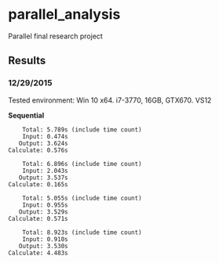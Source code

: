 # parallel_analysis
Parallel final research project

## Results
### 12/29/2015
Tested environment: Win 10 x64. i7-3770, 16GB, GTX670. VS12

**Sequential**
```
    Total: 5.789s (include time count)
    Input: 0.474s
   Output: 3.624s
Calculate: 0.576s
```
```
    Total: 6.896s (include time count)
    Input: 2.043s
   Output: 3.537s
Calculate: 0.165s
```
```
    Total: 5.055s (include time count)
    Input: 0.955s
   Output: 3.529s
Calculate: 0.571s
```
```
    Total: 8.923s (include time count)
    Input: 0.910s
   Output: 3.530s
Calculate: 4.483s
```
